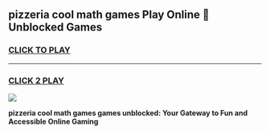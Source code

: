 
## pizzeria cool math games Play Online 👋 Unblocked Games
<h3>
<a href="https://news.freeplayer.one?title=pizzeria_cool_math_games&ref=17CMG">CLICK TO PLAY</a></h3>
<hr>

<h3>
<a href="https://news.freeplayer.one?title=pizzeria_cool_math_games&ref=17CMG">CLICK 2 PLAY</a>
  
</h3>

<a href="https://news.freeplayer.one?title=pizzeria_cool_math_games&ref=17CMG/"><img src="https://clearcache.store/games.png"></a>


**pizzeria cool math games games unblocked: Your Gateway to Fun and Accessible Online Gaming**
